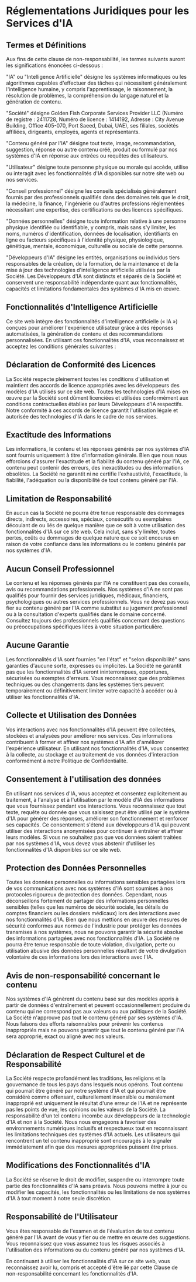 # Réglementations Juridiques pour les Services d'IA

## Termes et Définitions

Aux fins de cette clause de non-responsabilité, les termes suivants auront les significations énoncées ci-dessous :

"IA" ou "Intelligence Artificielle" désigne les systèmes informatiques ou les algorithmes capables d'effectuer des tâches qui nécessitent généralement l'intelligence humaine, y compris l'apprentissage, le raisonnement, la résolution de problèmes, la compréhension du langage naturel et la génération de contenu.

"Société" désigne Golden Fish Corporate Services Provider LLC (Numéro de registre : 2411728, Numéro de licence : 1414192, Adresse : City Avenue Building, Office 405-070, Port Saeed, Dubai, UAE), ses filiales, sociétés affiliées, dirigeants, employés, agents et représentants.

"Contenu généré par l'IA" désigne tout texte, image, recommandation, suggestion, réponse ou autre contenu créé, produit ou formulé par nos systèmes d'IA en réponse aux entrées ou requêtes des utilisateurs.

"Utilisateur" désigne toute personne physique ou morale qui accède, utilise ou interagit avec les fonctionnalités d'IA disponibles sur notre site web ou nos services.

"Conseil professionnel" désigne les conseils spécialisés généralement fournis par des professionnels qualifiés dans des domaines tels que le droit, la médecine, la finance, l'ingénierie ou d'autres professions réglementées nécessitant une expertise, des certifications ou des licences spécifiques.

"Données personnelles" désigne toute information relative à une personne physique identifiée ou identifiable, y compris, mais sans s'y limiter, les noms, numéros d'identification, données de localisation, identifiants en ligne ou facteurs spécifiques à l'identité physique, physiologique, génétique, mentale, économique, culturelle ou sociale de cette personne.

"Développeurs d'IA" désigne les entités, organisations ou individus tiers responsables de la création, de la formation, de la maintenance et de la mise à jour des technologies d'intelligence artificielle utilisées par la Société. Les Développeurs d'IA sont distincts et séparés de la Société et conservent une responsabilité indépendante quant aux fonctionnalités, capacités et limitations fondamentales des systèmes d'IA mis en œuvre.

## Fonctionnalités d'Intelligence Artificielle

Ce site web intègre des fonctionnalités d'intelligence artificielle (« IA ») conçues pour améliorer l'expérience utilisateur grâce à des réponses automatisées, la génération de contenu et des recommandations personnalisées. En utilisant ces fonctionnalités d'IA, vous reconnaissez et acceptez les conditions générales suivantes :

## Déclaration de Conformité des Licences

La Société respecte pleinement toutes les conditions d'utilisation et maintient des accords de licence appropriés avec les développeurs des modèles d'IA utilisés sur ce site web. Toutes les technologies d'IA mises en œuvre par la Société sont dûment licenciées et utilisées conformément aux conditions contractuelles établies par leurs Développeurs d'IA respectifs. Notre conformité à ces accords de licence garantit l'utilisation légale et autorisée des technologies d'IA dans le cadre de nos services.

## Exactitude des Informations

Les informations, le contenu et les réponses générés par nos systèmes d\'IA sont fournis uniquement à titre d\'information générale. Bien que nous nous efforcions d\'assurer l\'exactitude et la fiabilité du contenu généré par l\'IA, ce contenu peut contenir des erreurs, des inexactitudes ou des informations obsolètes. La Société ne garantit ni ne certifie l\'exhaustivité, l\'exactitude, la fiabilité, l\'adéquation ou la disponibilité de tout contenu généré par l\'IA.

## Limitation de Responsabilité

En aucun cas la Société ne pourra être tenue responsable des dommages directs, indirects, accessoires, spéciaux, consécutifs ou exemplaires découlant de ou liés de quelque manière que ce soit à votre utilisation des fonctionnalités d'IA sur ce site web. Cela inclut, sans s'y limiter, toutes pertes, coûts ou dommages de quelque nature que ce soit encourus en raison de votre confiance dans les informations ou le contenu générés par nos systèmes d'IA.

## Aucun Conseil Professionnel

Le contenu et les réponses générés par l'IA ne constituent pas des conseils, avis ou recommandations professionnels. Nos systèmes d'IA ne sont pas qualifiés pour fournir des services juridiques, médicaux, financiers, psychologiques ou autres services professionnels. Vous ne devez pas vous fier au contenu généré par l'IA comme substitut au jugement professionnel ou à la consultation d'experts qualifiés dans le domaine concerné. Consultez toujours des professionnels qualifiés concernant des questions ou préoccupations spécifiques liées à votre situation particulière.

## Aucune Garantie

Les fonctionnalités d'IA sont fournies "en l'état" et "selon disponibilité" sans garanties d'aucune sorte, expresses ou implicites. La Société ne garantit pas que les fonctionnalités d'IA seront ininterrompues, opportunes, sécurisées ou exemptes d'erreurs. Vous reconnaissez que des problèmes techniques ou des changements dans les systèmes tiers peuvent temporairement ou définitivement limiter votre capacité à accéder ou à utiliser les fonctionnalités d'IA.

## Collecte et Utilisation des Données

Vos interactions avec nos fonctionnalités d'IA peuvent être collectées, stockées et analysées pour améliorer nos services. Ces informations contribuent à former et affiner nos systèmes d'IA afin d'améliorer l'expérience utilisateur. En utilisant nos fonctionnalités d'IA, vous consentez à la collecte, au stockage et au traitement de vos données d'interaction conformément à notre Politique de Confidentialité.

## Consentement à l'utilisation des données

En utilisant nos services d'IA, vous acceptez et consentez explicitement au traitement, à l'analyse et à l'utilisation par le modèle d'IA des informations que vous fournissez pendant vos interactions. Vous reconnaissez que tout texte, requête ou donnée que vous saisissez peut être utilisé par le système d'IA pour générer des réponses, améliorer son fonctionnement et renforcer ses capacités. Ce consentement s'étend aux développeurs d'IA qui peuvent utiliser des interactions anonymisées pour continuer à entraîner et affiner leurs modèles. Si vous ne souhaitez pas que vos données soient traitées par nos systèmes d'IA, vous devez vous abstenir d'utiliser les fonctionnalités d'IA disponibles sur ce site web.

## Protection des Données Personnelles

Toutes les données personnelles ou informations sensibles partagées lors de vos communications avec nos systèmes d'IA sont soumises à nos protocoles rigoureux de protection des données. Cependant, nous déconseillons fortement de partager des informations personnelles sensibles (telles que les numéros de sécurité sociale, les détails de comptes financiers ou les dossiers médicaux) lors des interactions avec nos fonctionnalités d'IA. Bien que nous mettions en œuvre des mesures de sécurité conformes aux normes de l'industrie pour protéger les données transmises à nos systèmes, nous ne pouvons garantir la sécurité absolue des informations partagées avec nos fonctionnalités d'IA. La Société ne pourra être tenue responsable de toute violation, divulgation, perte ou utilisation abusive des données personnelles résultant de votre divulgation volontaire de ces informations lors des interactions avec l'IA.

## Avis de non-responsabilité concernant le contenu

Nos systèmes d\'IA génèrent du contenu basé sur des modèles appris à partir de données d\'entraînement et peuvent occasionnellement produire du contenu qui ne correspond pas aux valeurs ou aux politiques de la Société. La Société n\'approuve pas tout le contenu généré par ses systèmes d\'IA. Nous faisons des efforts raisonnables pour prévenir les contenus inappropriés mais ne pouvons garantir que tout le contenu généré par l\'IA sera approprié, exact ou aligné avec nos valeurs.

## Déclaration de Respect Culturel et de Responsabilité

La Société respecte profondément les traditions, les religions et la gouvernance de tous les pays dans lesquels nous opérons. Tout contenu qui pourrait être généré par notre système d'IA et qui pourrait être considéré comme offensant, culturellement insensible ou moralement inapproprié est uniquement le résultat d'une erreur de l'IA et ne représente pas les points de vue, les opinions ou les valeurs de la Société. La responsabilité d'un tel contenu incombe aux développeurs de la technologie d'IA et non à la Société. Nous nous engageons à favoriser des environnements numériques inclusifs et respectueux tout en reconnaissant les limitations techniques des systèmes d'IA actuels. Les utilisateurs qui rencontrent un tel contenu inapproprié sont encouragés à le signaler immédiatement afin que des mesures appropriées puissent être prises.

## Modifications des Fonctionnalités d'IA

La Société se réserve le droit de modifier, suspendre ou interrompre toute partie des fonctionnalités d'IA sans préavis. Nous pouvons mettre à jour ou modifier les capacités, les fonctionnalités ou les limitations de nos systèmes d'IA à tout moment à notre seule discrétion.

## Responsabilité de l'Utilisateur

Vous êtes responsable de l'examen et de l'évaluation de tout contenu généré par l'IA avant de vous y fier ou de mettre en œuvre des suggestions. Vous reconnaissez que vous assumez tous les risques associés à l'utilisation des informations ou du contenu généré par nos systèmes d'IA.

En continuant à utiliser les fonctionnalités d'IA sur ce site web, vous reconnaissez avoir lu, compris et accepté d'être lié par cette Clause de non-responsabilité concernant les fonctionnalités d'IA.